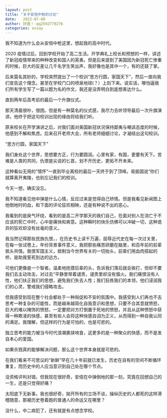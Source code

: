 ```yaml
---
layout: post
title: "关于安倍中枪的讨论"
date:   2022-07-08
author: 好困！-qq2592770276
categories: essay
---
```


我不知道为什么会从安倍中枪这里，想起我的高中时代。

2020 疫情过后，回到学校开始了高二生活。开学典礼上校长和预想的一样，讲述了新冠疫情带来的种种改变和国人的英勇。但是后来提到了美国因为新冠死亡惨重的时候，巨大的反差让几千名学生笑出声，我好像也是其中一个，有的还鼓了掌。

后来莫名其妙的，学校突然提出了一个校训“思方行圆，家国天下”，然后一直向我们宣告这个理念。甚至在学校门口的喷泉地球(？）上刻下来。说实话，哪怕逼我们所有学生写了一篇以题为名的作文，我还是没弄明白到底想表达什么。

直到两年后高考前的最后一个升旗仪式。

那天清晨很吵，很困。但是有一种莫名的仪式感，我尽力去听领导最后一次升旗演讲。他终于把这句校训出现的缘由将给我们听。

原来校长在开学演讲之后，对我们面对美国新冠状况保持鄙夷与嘲讽态度的时候，他感到不解和焦虑。后来召开老师大会，所有老师细细讨论，才凝结出这句校训。

“思方行圆，家国天下”

我们身处这个世界，思想要方正，行为要圆润。心里有家，有国，更要有天下。苦难是人类的共同，仇恨是尖说的匕首，划不开历史，更拓不开未来。

这种看似无用的“情怀”一直到毕业离校的最后一天终于到了顶峰。易振国说“你们就算离开夷陵，也别忘记我们的校训。

今天一想，确实没忘。

我不知道看见他中弹是什么心情，反应过来是觉得自己矫情。但是我看见新闻图上他倒地时的血，和下面的评论狂欢相映，还是有种说不出的恶心。

我看到的是戾气环绕，看到的是高二开学那天的我们自己，在面对别人在消亡于不应该的死亡中时，心中是痛快和爽意。这种瞬时的快乐仿佛可以冲破一切，这种诡异的狂欢却没有丝毫的意义。

我当然记得那些民族仇恨，，在历史书上读千万遍，屈辱近代史在每一次过关里，在每一张试卷上，年份背景事件意义，我把那些痛苦研磨在脑里，和百年前的前辈抵头共情。我恨军国主义，抵制当今世界有关的一切抬头，前辈们用血肉搭起的桥，是助我誓死到达的远方。

可他们更像是一个智者。温柔地抚摸后辈的头，告诉我们落后就会挨打，但却不要我们去主动攻击，对过去“平静里带着谴责，谴责里却没有愠火。我们痛恨没有人性，他们扶正我们的思想，避免我们失去人性；我们狂练我们的本领，他们浸润我们的心灵，警戒我们侵略攻击。

但我感受到现在整个社会都处于一种局促和不安的氛围中。我感受到人们再也不去思考一种复杂的可能性，而是越来越简化自我意识和思想，只要不合其意就愤怒，巨大的难以掩饰的愤怒，一定要把对方打倒置于死地的愤怒，并且从这种愤怒中获得一种欺凌的快感，甚至有些人会将这种快感自诩为正义，从而得到一种自我认同的满足。我理解，但这样的行为是可怕的，也是可悲的。

独立思考的能力被当今时代浪潮裹挟啃食，这更多的是一种聚众的快感，而不是发自本心的爱国。

如果杀戮真的能够解决问题，那么这个世界本身就是可悲的。

在我们看来不可思议的“新鲜”早在几十年前就已发生，历史在自有的空间不断循环重复，而历史中的人应当意识到自己处在哪个节点。

没资格评判对错。但我现在很好奇，安倍在中弹倒地的那一刻，究竟在回想自己的一生，还是只觉得好痛？

太阳底下无新事。我也很好奇，拋开所有的立场不谈，操纵历史的人都死的这样滑稽随意，那被历史卷着跑的普通人的命运又在哪里？

没什么，中二病犯了，还有就是有点想念学校。